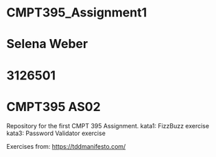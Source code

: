 # CMPT395_Assignment1
# Selena Weber
# 3126501
# CMPT395 AS02

Repository for the first CMPT 395 Assignment.
kata1: FizzBuzz exercise
kata3: Password Validator exercise

Exercises from: https://tddmanifesto.com/
